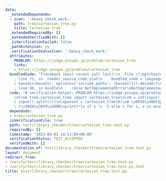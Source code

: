 ```yaml
---
data:
  _extendedDependsOn:
  - icon: ':heavy_check_mark:'
    path: tree/cartesian_tree.py
    title: Cartesian tree
  _extendedRequiredBy: []
  _extendedVerifiedWith: []
  _isVerificationFailed: false
  _pathExtension: py
  _verificationStatusIcon: ':heavy_check_mark:'
  attributes:
    PROBLEM: https://judge.yosupo.jp/problem/cartesian_tree
    links:
    - https://judge.yosupo.jp/problem/cartesian_tree
  bundledCode: "Traceback (most recent call last):\n  File \"/opt/hostedtoolcache/PyPy/3.10.13/x64/lib/pypy3.10/site-packages/onlinejudge_verify/documentation/build.py\"\
    , line 71, in _render_source_code_stat\n    bundled_code = language.bundle(stat.path,\
    \ basedir=basedir, options={'include_paths': [basedir]}).decode()\n  File \"/opt/hostedtoolcache/PyPy/3.10.13/x64/lib/pypy3.10/site-packages/onlinejudge_verify/languages/python.py\"\
    , line 96, in bundle\n    raise NotImplementedError\nNotImplementedError\n"
  code: "# verification-helper: PROBLEM https://judge.yosupo.jp/problem/cartesian_tree\n\
    \nfrom tree.cartesian_tree import cartesian_tree\n\nN = int(input())\nA = list(map(int,\
    \ input().split()))\n\nparent = cartesian_tree(A)\n# \u6839\u306F$parent_r$ =\
    \ r\u3068\u3059\u308B\nprint(*[v if v != -1 else i for i, v in enumerate(parent)])\n"
  dependsOn:
  - tree/cartesian_tree.py
  isVerificationFile: true
  path: test/library_checker/tree/cartesian_tree.test.py
  requiredBy: []
  timestamp: '2023-08-01 14:51:05+09:00'
  verificationStatus: TEST_ACCEPTED
  verifiedWith: []
documentation_of: test/library_checker/tree/cartesian_tree.test.py
layout: document
redirect_from:
- /verify/test/library_checker/tree/cartesian_tree.test.py
- /verify/test/library_checker/tree/cartesian_tree.test.py.html
title: test/library_checker/tree/cartesian_tree.test.py
---
```

